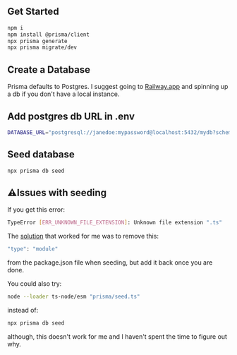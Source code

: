 ## Get Started

```sh
npm i
npm install @prisma/client
npx prisma generate
npx prisma migrate/dev
```

## Create a Database

Prisma defaults to Postgres.
I suggest going to [Railway.app](https://railway.app/) and spinning up a db if you don't have a local instance.

## Add postgres db URL in .env

```sh
DATABASE_URL="postgresql://janedoe:mypassword@localhost:5432/mydb?schema=sample"
```

## Seed database

```sh
npx prisma db seed
```

## ⚠️Issues with seeding

If you get this error:

```sh
TypeError [ERR_UNKNOWN_FILE_EXTENSION]: Unknown file extension ".ts"
```

The [solution](https://github.com/prisma/prisma/issues/7053) that worked for me was to remove this:

```sh
"type": "module"
```

from the package.json file when seeding, but add it back once you are done.

You could also try:

```sh
node --loader ts-node/esm "prisma/seed.ts"
```

instead of:

```sh
npx prisma db seed
```

although, this doesn't work for me and I haven't spent the time to figure out why.
